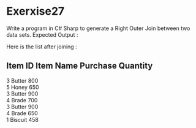 # Exerxise27
Write a program in C# Sharp to generate a Right Outer Join between two data sets.
Expected Output :

Here is the list after joining  :                                                                             
                                                                                                              
Item ID         Item Name       Purchase Quantity                                                             
-------------------------------------------------------                                                       
3               Butter                  800                                                                   
5               Honey                   650                                                                   
3               Butter                  900                                                                   
4               Brade                   700                                                                   
3               Butter                  900                                                                   
4               Brade                   650                                                                   
1               Biscuit                 458   
